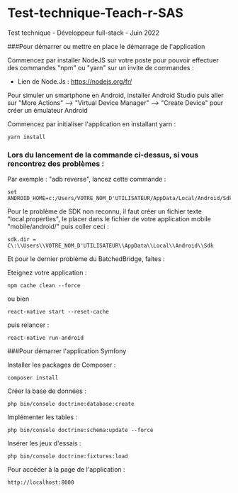 # Test-technique-Teach-r-SAS
Test technique - Développeur full-stack - Juin 2022

###Pour démarrer ou mettre en place le démarrage de l'application

Commencez par installer NodeJS sur votre poste pour pouvoir effectuer des commandes "npm" ou "yarn" sur un invite de commandes :

- Lien de Node.Js : https://nodejs.org/fr/

Pour simuler un smartphone en Android, installer Android Studio puis aller sur "More Actions" --> "Virtual Device Manager" --> "Create Device" pour créer un émulateur Android

Commencez par initialiser l'application en installant yarn :

	yarn install

### Lors du lancement de la commande ci-dessus, si vous rencontrez des problèmes :

Par exemple : "adb reverse", lancez cette commande :

	set ANDROID_HOME=c:/Users/VOTRE_NOM_D'UTILISATEUR/AppData/Local/Android/Sdk

Pour le problème de SDK non reconnu, il faut créer un fichier texte "local.properties", le placer dans le fichier de votre application mobile "mobile/android/" puis coller ceci :

	sdk.dir = C\:\\Users\\VOTRE_NOM_D'UTILISATEUR\\AppData\\Local\\Android\\Sdk

Et pour le dernier problème du BatchedBridge, faites :

Eteignez votre application :

	npm cache clean --force

ou bien

	react-native start --reset-cache

puis relancer :

	react-native run-android

###Pour démarrer l'application Symfony

Installer les packages de Composer :

	composer install

Créer la base de données :

	php bin/console doctrine:database:create

Implémenter les tables :

	php bin/console doctrine:schema:update --force

Insérer les jeux d'essais :

	php bin/console doctrine:fixtures:load 

Pour accéder à la page de l'application :

	http://localhost:8000

